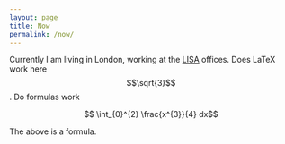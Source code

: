 ```yaml
---
layout: page
title: Now
permalink: /now/
---
```

Currently I am living in London, working at the [LISA](https://www.safeai.org.uk) offices. Does LaTeX work here $$\sqrt{3}$$. Do formulas work 

$$ \int_{0}^{2} \frac{x^{3}}{4} dx$$

The above is a formula.